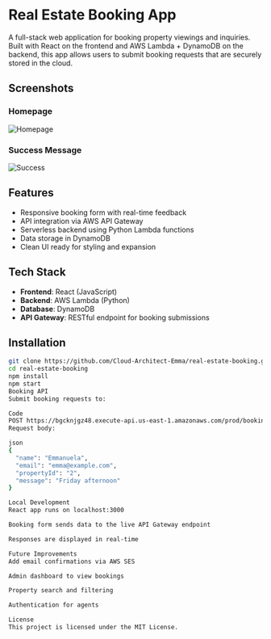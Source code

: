# Real Estate Booking App

A full-stack web application for booking property viewings and inquiries. Built with React on the frontend and AWS Lambda + DynamoDB on the backend, this app allows users to submit booking requests that are securely stored in the cloud.

## Screenshots

### Homepage

![Homepage](.public/homepage.png) 

### Success Message

![Success](.public/success.png)

## Features

- Responsive booking form with real-time feedback
- API integration via AWS API Gateway
- Serverless backend using Python Lambda functions
- Data storage in DynamoDB
- Clean UI ready for styling and expansion

## Tech Stack

- **Frontend**: React (JavaScript)
- **Backend**: AWS Lambda (Python)
- **Database**: DynamoDB
- **API Gateway**: RESTful endpoint for booking submissions

## Installation

```bash
git clone https://github.com/Cloud-Architect-Emma/real-estate-booking.git
cd real-estate-booking
npm install
npm start
Booking API
Submit booking requests to:

Code
POST https://bgcknjgz48.execute-api.us-east-1.amazonaws.com/prod/bookings
Request body:

json
{
  "name": "Emmanuela",
  "email": "emma@example.com",
  "propertyId": "2",
  "message": "Friday afternoon"
}

Local Development
React app runs on localhost:3000

Booking form sends data to the live API Gateway endpoint

Responses are displayed in real-time

Future Improvements
Add email confirmations via AWS SES

Admin dashboard to view bookings

Property search and filtering

Authentication for agents

License
This project is licensed under the MIT License.
```
